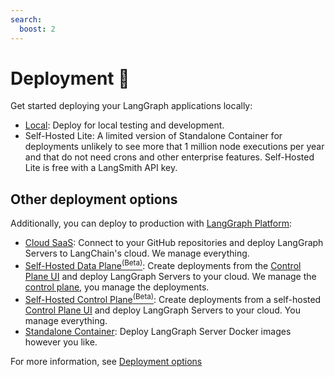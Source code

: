 ```yaml
---
search:
  boost: 2
---
```


# Deployment 🚀

Get started deploying your LangGraph applications locally:

- [Local](../cloud/deployment/test_locally.md): Deploy for local testing and development. 
- Self-Hosted Lite: A limited version of Standalone Container for deployments unlikely to see more that 1 million node executions per year and that do not need crons and other enterprise features. Self-Hosted Lite is free with a LangSmith API key.

## Other deployment options

Additionally, you can deploy to production with [LangGraph Platform](../concepts/langgraph_platform.md):

- [Cloud SaaS](../concepts/langgraph_cloud.md): Connect to your GitHub repositories and deploy LangGraph Servers to LangChain's cloud. We manage everything.
- [Self-Hosted Data Plane<sup>(Beta)</sup>](../concepts/langgraph_self_hosted_data_plane.md): Create deployments from the [Control Plane UI](../concepts/langgraph_control_plane.md#control-plane-ui) and deploy LangGraph Servers to your cloud. We manage the [control plane](../concepts/langgraph_control_plane.md), you manage the deployments.
- [Self-Hosted Control Plane<sup>(Beta)</sup>](../concepts/langgraph_self_hosted_control_plane.md): Create deployments from a self-hosted [Control Plane UI](../concepts/langgraph_control_plane.md#control-plane-ui) and deploy LangGraph Servers to your cloud. You manage everything.
- [Standalone Container](../concepts/langgraph_standalone_container.md): Deploy LangGraph Server Docker images however you like.

For more information, see [Deployment options](../concepts/deployment_options.md)
